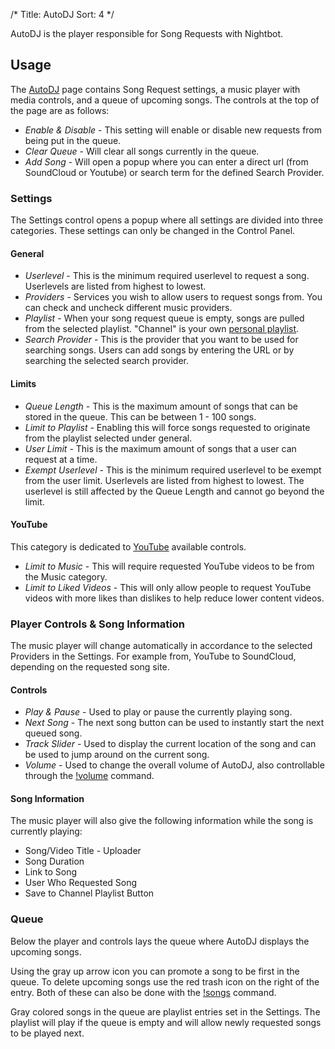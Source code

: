 /*
Title: AutoDJ
Sort: 4
*/

AutoDJ is the player responsible for Song Requests with Nightbot.

## Usage

The [AutoDJ](https://nightbot.tv/song_requests) page contains Song Request settings, a music player with media controls, and a queue of upcoming songs. The controls at the top of the page are as follows: 

- *Enable & Disable* - This setting will enable or disable new requests from being put in the queue.
- *Clear Queue* - Will clear all songs currently in the queue.
- *Add Song* - Will open a popup where you can enter a direct url (from SoundCloud or Youtube) or search term for the defined Search Provider.


### Settings

The Settings control opens a popup where all settings are divided into three categories. These settings can only be changed in the Control Panel.

#### General

- *Userlevel* - This is the minimum required userlevel to request a song. Userlevels are listed from highest to lowest.
- *Providers* - Services you wish to allow users to request songs from. You can check and uncheck different music providers.
- *Playlist* - When your song request queue is empty, songs are pulled from the selected playlist. "Channel" is your own [personal playlist](https://nightbot.tv/song_requests/playlist).
- *Search Provider* -  This is the provider that you want to be used for searching songs. Users can add songs by entering the URL or by searching the selected search provider. 

#### Limits

- *Queue Length* - This is the maximum amount of songs that can be stored in the queue. This can be between 1 - 100 songs.
- *Limit to Playlist* - Enabling this will force songs requested to originate from the playlist selected under general.
- *User Limit* - This is the maximum amount of songs that a user can request at a time.
- *Exempt Userlevel* - This is the minimum required userlevel to be exempt from the user limit. Userlevels are listed from highest to lowest. The userlevel is still affected by the Queue Length and cannot go beyond the limit.

#### YouTube

This category is dedicated to [YouTube](https://www.youtube.com) available controls.

- *Limit to Music* - This will require requested YouTube videos to be from the Music category.
- *Limit to Liked Videos* - This will only allow people to request YouTube videos with more likes than dislikes to help reduce lower content videos.

### Player Controls & Song Information

The music player will change automatically in accordance to the selected Providers in the Settings. For example from, YouTube to SoundCloud, depending on the requested song site.

#### Controls

- *Play & Pause* - Used to play or pause the currently playing song.
- *Next Song* - The next song button can be used to instantly start the next queued song.
- *Track Slider* - Used to display the current location of the song and can be used to jump around on the current song.
- *Volume* - Used to change the overall volume of AutoDJ, also controllable through the [!volume](https://docs.nightbot.tv/commands/songs#editing-song-volume) command.

#### Song Information

The music player will also give the following information while the song is currently playing:

- Song/Video Title - Uploader
- Song Duration
- Link to Song
- User Who Requested Song
- Save to Channel Playlist Button

### Queue

Below the player and controls lays the queue where AutoDJ displays the upcoming songs.

Using the gray up arrow icon you can promote a song to be first in the queue. To delete upcoming songs use the red trash icon on the right of the entry. Both of these can also be done with the [!songs](https://docs.nightbot.tv/commands/songs) command.

Gray colored songs in the queue are playlist entries set in the Settings. The playlist will play if the queue is empty and will allow newly requested songs to be played next.